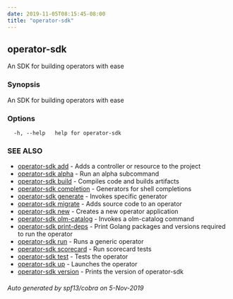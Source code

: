 ```yaml
---
date: 2019-11-05T08:15:45-08:00
title: "operator-sdk"
---
```

## operator-sdk

An SDK for building operators with ease

### Synopsis

An SDK for building operators with ease

### Options

```
  -h, --help   help for operator-sdk
```

### SEE ALSO

* [operator-sdk add](operator-sdk_add)	 - Adds a controller or resource to the project
* [operator-sdk alpha](operator-sdk_alpha)	 - Run an alpha subcommand
* [operator-sdk build](operator-sdk_build)	 - Compiles code and builds artifacts
* [operator-sdk completion](operator-sdk_completion)	 - Generators for shell completions
* [operator-sdk generate](operator-sdk_generate)	 - Invokes specific generator
* [operator-sdk migrate](operator-sdk_migrate)	 - Adds source code to an operator
* [operator-sdk new](operator-sdk_new)	 - Creates a new operator application
* [operator-sdk olm-catalog](operator-sdk_olm-catalog)	 - Invokes a olm-catalog command
* [operator-sdk print-deps](operator-sdk_print-deps)	 - Print Golang packages and versions required to run the operator
* [operator-sdk run](operator-sdk_run)	 - Runs a generic operator
* [operator-sdk scorecard](operator-sdk_scorecard)	 - Run scorecard tests
* [operator-sdk test](operator-sdk_test)	 - Tests the operator
* [operator-sdk up](operator-sdk_up)	 - Launches the operator
* [operator-sdk version](operator-sdk_version)	 - Prints the version of operator-sdk

###### Auto generated by spf13/cobra on 5-Nov-2019
